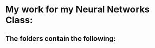 # My work for my Neural Networks Class:

## The folders contain the following:


<!-- ### HW1: Simple Two-Layer Perceptron Network
### HW2: Digit Classification using PTA
### HW3: Backprop for Curve Fitting Network
### Midterm: (1) Competition Learning Image Compressor
###          (2) Linear Least Squares Fit using Gradient Descent
### HW4: MNIST Classification using Backprop
### HW5: Name Generator using LSTM in Keras
### Final: (1) Q-Learning for Custom Environment
###        (2) Keras DNN for Multi-Category Classification -->